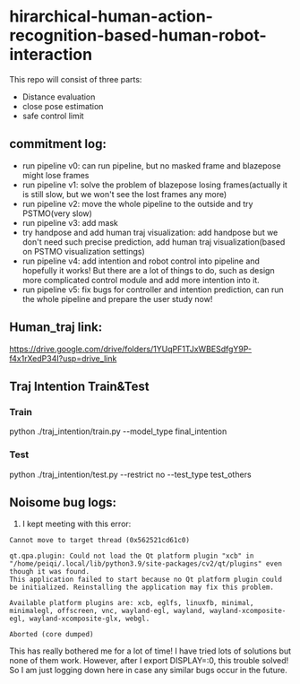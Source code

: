 # hirarchical-human-action-recognition-based-human-robot-interaction
This repo will consist of three parts:
* Distance evaluation
* close pose estimation
* safe control limit

## commitment log:
* run pipeline v0: can run pipeline, but no masked frame and blazepose might lose frames
* run pipeline v1: solve the problem of blazepose losing frames(actually it is still slow, but we won't see the lost frames any more)
* run pipeline v2: move the whole pipeline to the outside and try PSTMO(very slow)
* run pipeline v3: add mask
* try handpose and add human traj visualization: add handpose but we don't need such precise prediction, add human traj visualization(based on PSTMO visualization settings)
* run pipeline v4: add intention and robot control into pipeline and hopefully it works! But there are a lot of things to do, such as design more complicated control module and add more intention into it.
* run pipeline v5: fix bugs for controller and intention prediction, can run the whole pipeline and prepare the user study now!

## Human_traj link:
https://drive.google.com/drive/folders/1YUqPF1TJxWBESdfgY9P-f4x1rXedP34I?usp=drive_link

## Traj Intention Train&Test
### Train
python ./traj_intention/train.py --model_type final_intention

### Test
python ./traj_intention/test.py --restrict no --test_type test_others

## Noisome bug logs:
1. I kept meeting with this error:
```QObject::moveToThread: Current thread (0x562521cd61c0) is not the object's thread (0x5625213cf9c0).
Cannot move to target thread (0x562521cd61c0)

qt.qpa.plugin: Could not load the Qt platform plugin "xcb" in "/home/peiqi/.local/lib/python3.9/site-packages/cv2/qt/plugins" even though it was found.
This application failed to start because no Qt platform plugin could be initialized. Reinstalling the application may fix this problem.

Available platform plugins are: xcb, eglfs, linuxfb, minimal, minimalegl, offscreen, vnc, wayland-egl, wayland, wayland-xcomposite-egl, wayland-xcomposite-glx, webgl.

Aborted (core dumped)
```

This has really bothered me for a lot of time! I have tried lots of solutions but none of them work. However, after I export DISPLAY=:0, this trouble solved! So I am just logging down here in case any similar bugs occur in the future.


